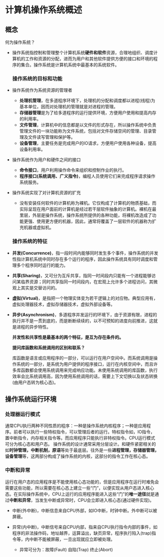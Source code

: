 # 计算机操作系统概述

## 概念

何为操作系统？

- 操作系统指控制和管理整个计算机系统**硬件和软件**资源，合理地组织、调度计算机的工作和资源的分配，进而为用户和其他软件提供方便的接口和环境的程序的集合。操作系统是计算机系统中最基本的系统软件。
  
  ### 操作系统的目标和功能

- 操作系统作为系统资源的管理者
  
  - **处理机管理**，在多道程序环境下，处理机的分配和调度都以进程(线程)为基本单位，因而对处理机的管理就是对进程的管理。
  - **存储器管理**是为了给多道程序的运行提供环境，方便用户使用和提高内存的利用率。
  - **文件管理**，计算机中的信息都是以文件的形式存在，所以操作系统中负责管理文件的一块功能称为文件系统，包括对文件存储空间的管理、目录管理及文件读写管理和保护等。
  - **设备管理**，主要任务是完成用户的IO请求，方便用户使用各种设备，提高设备利用率。

- 操作系统作为用户和硬件之间的接口
  
  - **命令接口**，用户利用操作命令来组织和控制作业的执行。
  - **程序接口(系统调用、广义指令)**，编程人员使用它们来完成程序请求操作系统服务。

- 操作系统实现了对计算机资源的扩充
  
  - 没有安装任何软件的计算机称为裸机。它仅构成了计算机的物质基础，而实际呈现在用户面前的计算机是经过若干层软件抽象的计算机。裸机在最里层，外层是操作系统，操作系统所提供的各种功能，将裸机改造成了功能更强、使用更方便的机器，因此，通常将覆盖了一层软件的机器称为扩充机器或虚拟机。
  
  ### 操作系统的特征

- **并发(Concurrence)**，指一段时间内能够同时发生多个事件，操作系统的并发性指计算机系统中同时存在多个运行的程序，因此操作系统具有同时调度和管理多个程序同时运行的能力。

- **共享(Sharing)**，又可分为互斥共享，指同一时间段内只能有一个进程能够访问某临界资源；同时共享指同一时间段内，在宏观上允许多个进程访问，其微观上其实是交替访问的。

- **虚拟(Virtual)**，是指把一个物理实体变为若干逻辑上的对应物。典型应用有，虚拟处理器技术，虚拟存储器技术，虚拟外部设备等。

- **异步(Asynchronism)**，多道程序并发运行的环境下，由于资源有限，进程的执行并不是一贯到底的，而是断断续续的，以不可预知的进度向前推进，这就是进程的异步特性。
  
  **并发性和共享性是最基本的两个特征，是互为存在条件的。**
  
  **提问库函数和系统调用的区别和联系？**
  
  ​    库函数是语言或应用程序的一部分，可以运行在用户空间中。而系统调用是操作系统的一部分，是系统为用户提供的程序接口，运行在内核空间中，而且许多库函数都会使用系统调用来完成响应功能。未使用系统调用的库函数，执行效率会比系统调用高，因为使用系统调用的话，需要上下文切换以及状态转换(由用户态转为核心态)。

## 操作系统运行环境

### 处理器运行模式

  通常CPU执行两种不同性质的程序：一种是操作系统内核程序；一种是应用程序。前者可以执行一些特权指令，可以管理后者的运行。特权指令如，IO指令，置中断指令，内存相关指令等。而应用程序只能执行非特权指令。CPU运行模式可分为核心态和用户态。
  操作系统的设计通常采用分层设计。和硬件紧密相关的如**时钟管理，中断机制，原语**等处于最底层。往外是一些**进程管理，存储器管理，设备管理**等，这两部分构成了操作系统的内核，这部分的指令工作在核心态。

### 中断和异常

  运行在用户态的应用程序是不能使用核心态功能的，但是应用程序在运行时难免会需要这些功能，所以需要在核心态上建立一些“门”，以便实现从用户态进入核心态。在实际操作系统中，CPU上运行的应用程序能进入这些“门”的**唯一途径**就是通过**中断和异常**，当发生中断或异常时，CPU会立即进入核心态(通过硬件实现)。

- 中断(外中断)，中断信息来自CPU外部，如IO中断，时钟中断。外中断可以被屏蔽。

- 异常(内中断)，中断信号来自CPU内部，指来自CPU执行指令内部的事件，如程序的非法操作码，地址越界，运算溢出，缺页异常，程序执行陷入(trap)指令等，内中断不能被屏蔽，一旦出现就应立即被处理。
  
  - 异常可分为：故障(Fault) 自陷(Trap) 终止(Abort) 